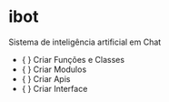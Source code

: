 # ibot
Sistema de inteligência artificial em Chat
- { } Criar Funções e Classes
- { } Criar Modulos
- { } Criar Apis
- { } Criar Interface
